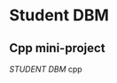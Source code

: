 # Student DBM
Cpp mini-project
---------------------------------------------------
*STUDENT DBM*
cpp 
